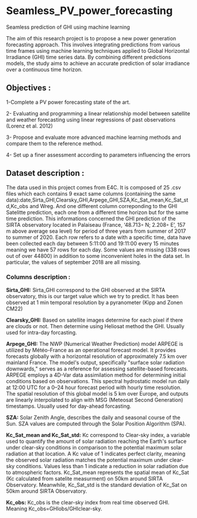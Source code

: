 # Seamless_PV_power_forecasting
Seamless prediction of GHI using machine learning

The aim of this research project is to propose a new power generation forecasting approach. This involves integrating predictions from various time frames using machine learning techniques applied to Global Horizontal Irradiance (GHI) time series data. By combining different predictions models, the study aims to achieve an accurate prediction of solar irradiance over a continuous time horizon.


## Objectives :

1-Complete a PV power forecasting state of the art.

2- Evaluating and programming  a linear relationship model between satellite and weather forecasting using linear regressions of past observations (Lorenz et al. 2012)

3- Propose and evaluate more advanced machine learning methods and compare them to the reference method.

4- Set up a finer assessment according to parameters influencing the errors

## Dataset description :
The data used in this project comes from E4C. It is composed of 25 .csv files which each contains 9 exact same columns (containing the same data):date,Sirta_GHI,Clearsky_GHI,Arpege_GHI,SZA,Kc_Sat_mean,Kc_Sat_std,Kc_obs and Wreg. And one different column correponding to the GHI Satelitte prediction, each one from a different time horizon but for the same time prediction. 
This informations concerned the GHI prediction of the SIRTA observatory located in Palaiseau (France, ‘48.713◦ N; 2.208◦ E’, 157 m above average sea level) for period of three years from summer of 2017 to summer of 2020. Each row refers to a date with a specific time, data have been collected each day between 5:11:00 and 19:11:00 every 15 minutes meaning we have 57 rows for each day.
Some values are missing (338 rows out of over 44800) in addition to some inconvenient holes in the data set. In particular, the values of september 2018 are all missing.
### Columns description :
**Sirta_GHI:** Sirta_GHI correspond to the GHI observed at the SIRTA observatory, this is our target value which we try to predict. It has been observed at 1 min temporal resolution by a pyranometer (Kipp and Zonen CM22)

**Clearsky_GHI:** Based on satellite images determine for each pixel if there are clouds or not. Then determine using Heliosat method the GHI. Usually used for intra-day forcasting.

**Arpege_GHI:** 
The NWP (Numerical Weather Prediction) model ARPEGE is utilized by Météo-France as an operational forecast model. It provides forecasts globally with a horizontal resolution of approximately 7.5 km over mainland France. The model's output, specifically "surface solar radiation downwards," serves as a reference for assessing satellite-based forecasts. ARPEGE employs a 4D-Var data assimilation method for determining initial conditions based on observations. This spectral hydrostatic model run daily at 12:00 UTC for a 0–24 hour forecast period with hourly time resolution. The spatial resolution of this global model is 5 km over Europe, and outputs are linearly interpolated to align with MSG (Meteosat Second Generation) timestamps. Usually used for day-ahead forcasting.

**SZA:** Solar Zenith Angle, describes the daily and seasonal course of the Sun. SZA values are computed through the Solar Position Algorithm (SPA).

**Kc_Sat_mean and Kc_Sat_std:** Kc correspond to Clear-sky index, a variable used  to quantify the amount of solar radiation reaching the Earth's surface under clear-sky conditions in comparison to the potential maximum solar radiation at that location. A Kc value of 1 indicates perfect clarity, meaning the observed solar radiation matches the potential maximum under clear-sky conditions. Values less than 1 indicate a reduction in solar radiation due to atmospheric factors. Kc_Sat_mean represents the spatial mean of Kc_Sat (Kc calculated from satelite measurment) on 50km around SIRTA Observatory. Meanwhile, Kc_Sat_std is the standard deviation of Kc_Sat on 50km around SIRTA Observatory.

**Kc_obs:** Kc_obs is the clear-sky index from real time observed GHI. Meaning Kc_obs=GHIobs/GHIclear-sky.

